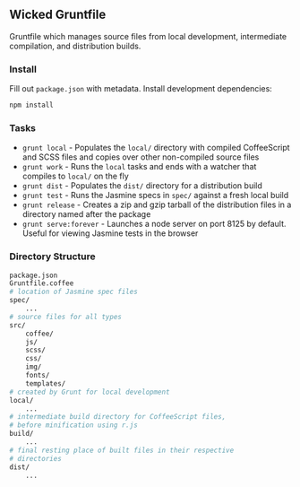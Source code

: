 ## Wicked Gruntfile

Gruntfile which manages source files from local development, intermediate compilation, and distribution builds.

### Install

Fill out `package.json` with metadata. Install development dependencies:

```bash
npm install
```

### Tasks

- `grunt local` - Populates the `local/` directory with compiled CoffeeScript and SCSS files and copies over other non-compiled source files
- `grunt work` - Runs the `local` tasks and ends with a watcher that compiles to `local/` on the fly
- `grunt dist` - Populates the `dist/` directory for a distribution build
- `grunt test` - Runs the Jasmine specs in `spec/` against a fresh local build
- `grunt release` - Creates a zip and gzip tarball of the distribution files in a directory named after the package
- `grunt serve:forever` - Launches a node server on port 8125 by default. Useful for viewing Jasmine tests in the browser

### Directory Structure

```bash
package.json
Gruntfile.coffee
# location of Jasmine spec files
spec/
    ...
# source files for all types
src/
    coffee/
    js/
    scss/
    css/
    img/
    fonts/
    templates/
# created by Grunt for local development
local/
    ...
# intermediate build directory for CoffeeScript files,
# before minification using r.js
build/
    ...
# final resting place of built files in their respective
# directories
dist/
    ...
```
